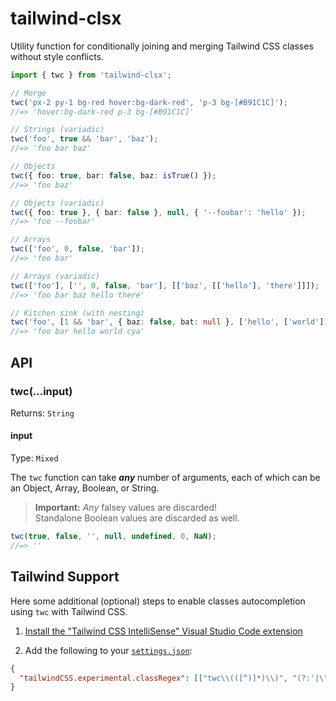 # tailwind-clsx

Utility function for conditionally joining and merging Tailwind CSS classes without style conflicts.

```ts
import { twc } from 'tailwind-clsx';

// Merge
twc('px-2 py-1 bg-red hover:bg-dark-red', 'p-3 bg-[#B91C1C]');
//=> 'hover:bg-dark-red p-3 bg-[#B91C1C]'

// Strings (variadic)
twc('foo', true && 'bar', 'baz');
//=> 'foo bar baz'

// Objects
twc({ foo: true, bar: false, baz: isTrue() });
//=> 'foo baz'

// Objects (variadic)
twc({ foo: true }, { bar: false }, null, { '--foobar': 'hello' });
//=> 'foo --foobar'

// Arrays
twc(['foo', 0, false, 'bar']);
//=> 'foo bar'

// Arrays (variadic)
twc(['foo'], ['', 0, false, 'bar'], [['baz', [['hello'], 'there']]]);
//=> 'foo bar baz hello there'

// Kitchen sink (with nesting)
twc('foo', [1 && 'bar', { baz: false, bat: null }, ['hello', ['world']]], 'cya');
//=> 'foo bar hello world cya'
```

## API

### twc(...input)

Returns: `String`

#### input

Type: `Mixed`

The `twc` function can take **_any_** number of arguments, each of which can be an Object, Array, Boolean, or String.

> **Important:** _Any_ falsey values are discarded!<br>Standalone Boolean values are discarded as well.

```js
twc(true, false, '', null, undefined, 0, NaN);
//=> ''
```

## Tailwind Support

Here some additional (optional) steps to enable classes autocompletion using `twc` with Tailwind CSS.

1. [Install the "Tailwind CSS IntelliSense" Visual Studio Code extension](https://marketplace.visualstudio.com/items?itemName=bradlc.vscode-tailwindcss)

2. Add the following to your [`settings.json`](https://code.visualstudio.com/docs/getstarted/settings):

```json
{
  "tailwindCSS.experimental.classRegex": [["twc\\(([^)]*)\\)", "(?:'|\"|`)([^']*)(?:'|\"|`)"]]
}
```
